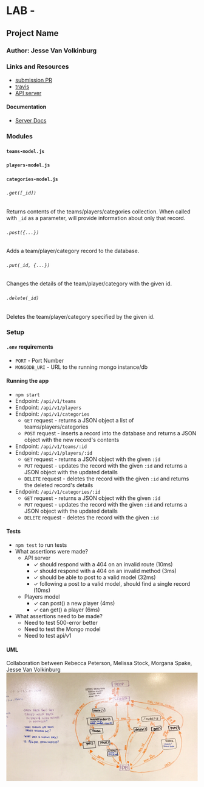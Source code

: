 # LAB - 

## Project Name

### Author: Jesse Van Volkinburg

### Links and Resources
* [submission PR](https://github.com/401-advanced-javascript-jv/09-inheritance/pull/1)
* [travis](https://www.travis-ci.com/401-advanced-javascript-jv/09-inheritance)
* [API server](https://infinite-springs-40291.herokuapp.com/)

#### Documentation
* [Server Docs](https://infinite-springs-40291.herokuapp.com/doc)

### Modules
#### `teams-model.js`
#### `players-model.js`
#### `categories-model.js`
###### `.get([_id])`
Returns contents of the teams/players/categories collection.
When called with `_id` as a parameter, will provide information about only that record.

###### `.post({...})`
Adds a team/player/category record to the database.

###### `.put(_id, {...})`
Changes the details of the team/player/category with the given id.

###### `.delete(_id)`
Deletes the team/player/category specified by the given id.


### Setup
#### `.env` requirements
* `PORT` - Port Number
* `MONGODB_URI` - URL to the running mongo instance/db

#### Running the app
* `npm start`
* Endpoint: `/api/v1/teams`
* Endpoint: `/api/v1/players`
* Endpoint: `/api/v1/categories`
  * `GET` request - returns a JSON object a list of teams/players/categories
  * `POST` request - inserts a record into the database and returns a JSON object with the new record's contents
* Endpoint: `/api/v1/teams/:id`
* Endpoint: `/api/v1/players/:id`
  * `GET` request - returns a JSON object with the given `:id`
  * `PUT` request - updates the record with the given `:id` and returns a JSON object with the updated details
  * `DELETE` request - deletes the record with the given `:id` and returns the deleted record's details
* Endpoint: `/api/v1/categories/:id`
  * `GET` request - returns a JSON object with the given `:id`
  * `PUT` request - updates the record with the given `:id` and returns a JSON object with the updated details
  * `DELETE` request - deletes the record with the given `:id`
  
#### Tests
* `npm test` to run tests
* What assertions were made?
  - API server
    - ✓ should respond with a 404 on an invalid route (10ms)
    - ✓ should respond with a 404 on an invalid method (3ms)
    - ✓ should be able to post to a valid model (32ms)
    - ✓ following a post to a valid model, should find a single record (10ms)
  - Players model
    - ✓ can post() a new player (4ms)
    - ✓ can get() a player (6ms)
* What assertions need to be made?
  - Need to test 500-error better
  - Need to test the Mongo model
  - Need to test api/v1

#### UML
Collaboration between Rebecca Peterson, Melissa Stock, Morgana Spake, Jesse Van Volkinburg
![UML](./assets/09-uml-flow.jpg)
